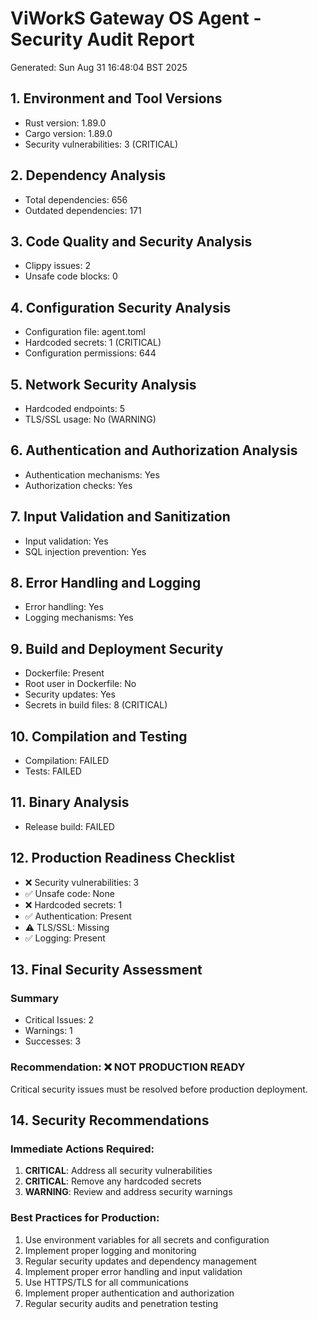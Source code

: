 # ViWorkS Gateway OS Agent - Security Audit Report
Generated: Sun Aug 31 16:48:04 BST 2025

## 1. Environment and Tool Versions
- Rust version: 1.89.0
- Cargo version: 1.89.0
- Security vulnerabilities: 3 (CRITICAL)

## 2. Dependency Analysis
- Total dependencies:      656
- Outdated dependencies: 171

## 3. Code Quality and Security Analysis
- Clippy issues: 2
- Unsafe code blocks: 0

## 4. Configuration Security Analysis
- Configuration file: agent.toml
- Hardcoded secrets:        1 (CRITICAL)
- Configuration permissions: 644

## 5. Network Security Analysis
- Hardcoded endpoints:        5
- TLS/SSL usage: No (WARNING)

## 6. Authentication and Authorization Analysis
- Authentication mechanisms: Yes
- Authorization checks: Yes

## 7. Input Validation and Sanitization
- Input validation: Yes
- SQL injection prevention: Yes

## 8. Error Handling and Logging
- Error handling: Yes
- Logging mechanisms: Yes

## 9. Build and Deployment Security
- Dockerfile: Present
- Root user in Dockerfile: No
- Security updates: Yes
- Secrets in build files:        8 (CRITICAL)

## 10. Compilation and Testing
- Compilation: FAILED
- Tests: FAILED

## 11. Binary Analysis
- Release build: FAILED

## 12. Production Readiness Checklist
- ❌ Security vulnerabilities: 3
- ✅ Unsafe code: None
- ❌ Hardcoded secrets:        1
- ✅ Authentication: Present
- ⚠️  TLS/SSL: Missing
- ✅ Logging: Present

## 13. Final Security Assessment
### Summary
- Critical Issues: 2
- Warnings: 1
- Successes: 3

### Recommendation: ❌ NOT PRODUCTION READY
Critical security issues must be resolved before production deployment.

## 14. Security Recommendations
### Immediate Actions Required:
1. **CRITICAL**: Address all security vulnerabilities
2. **CRITICAL**: Remove any hardcoded secrets
3. **WARNING**: Review and address security warnings

### Best Practices for Production:
1. Use environment variables for all secrets and configuration
2. Implement proper logging and monitoring
3. Regular security updates and dependency management
4. Implement proper error handling and input validation
5. Use HTTPS/TLS for all communications
6. Implement proper authentication and authorization
7. Regular security audits and penetration testing
